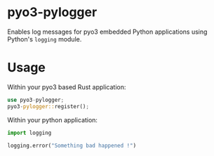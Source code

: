 # pyo3-pylogger

Enables log messages for pyo3 embedded Python applications using Python's `logging` module. 

# Usage

Within your pyo3 based Rust application:
```rust
use pyo3-pylogger;
pyo3-pylogger::register();
```

Within your python application: 
```python
import logging

logging.error("Something bad happened !")
```
